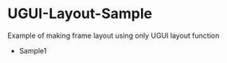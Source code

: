 # UGUI-Layout-Sample

Example of making frame layout using only UGUI layout function

- Sample1 



